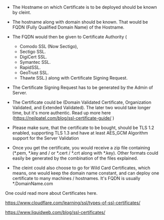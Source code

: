 - The Hostname on which Certificate is to be deployed should be known by cleint.
- The hostname along with domain should be known. That would be FQDN (Fully Qualified Domain Name) of the Hostname.
- The FQDN would then be given to Certificate Authority (
  - Comodo SSL (Now Sectigo), 
  - Sectigo SSL. 
  - DigiCert SSL. 
  - Symantec SSL. 
  - RapidSSL. 
  - GeoTrust SSL. 
  - Thawte SSL.) 
 along with Certificate Signing Request.
- The Certificate Signing Request has to be generated by the Admin of Server.

- The Certificate could be (Domain Validated Certificate, Organization Validated, and Extended Validated). The later two would take longer time, but it's more authentic. 
Read up more here (https://neilpatel.com/blog/ssl-certificate-guide/ )

- Please make sure, that the certificate to be bought, should be TLS 1.2 enabled, supporting TLS 1.3 and have at least AES_GCM Algorithm support for the Server Validation
- Once you get the certificate, you would receive a zip file containing (*.pem, *.key and / or *.cert / *.crt along with *.key). Other formats could easily be generated by the combination of the files explained.
- The cleint could also choose to go for Wild Card Certificates, which means, one would keep the domain name constant, and can deploy one certificate to many machines / hostnames. 
It's FQDN is usually *.DomainName.com
 

One could read more about Certificates here.

https://www.cloudflare.com/learning/ssl/types-of-ssl-certificates/

https://www.liquidweb.com/blog/ssl-certificates/
